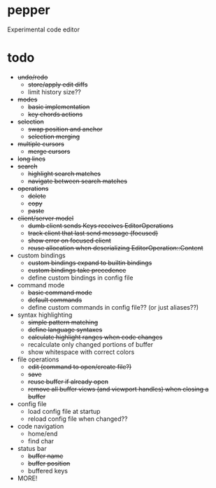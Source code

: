 # pepper
Experimental code editor

# todo
- ~~undo/redo~~
	- ~~store/apply edit diffs~~
	- limit history size??
- ~~modes~~
	- ~~basic implementation~~
	- ~~key chords actions~~
- ~~selection~~
	- ~~swap position and anchor~~
	- ~~selection merging~~
- ~~multiple cursors~~
	- ~~merge cursors~~
- ~~long lines~~
- ~~search~~
	- ~~highlight search matches~~
	- ~~navigate between search matches~~
- ~~operations~~
	- ~~delete~~
	- ~~copy~~
	- ~~paste~~
- ~~client/server model~~
	- ~~dumb client sends Keys receives EditorOperations~~
	- ~~track client that last send message (focused)~~
	- ~~show error on focused client~~
	- ~~reuse allocation when deserializing EditorOperation::Content~~
- custom bindings
	- ~~custom bindings expand to builtin bindings~~
	- ~~custom bindings take precedence~~
	- define custom bindings in config file
- command mode
	- ~~basic command mode~~
	- ~~default commands~~
	- define custom commands in config file?? (or just aliases??)
- syntax highlighting
	- ~~simple pattern matching~~
	- ~~define language syntaxes~~
	- ~~calculate highlight ranges when code changes~~
	- recalculate only changed portions of buffer
	- show whitespace with correct colors
- file operations
	- ~~edit (command to open/create file?)~~
	- ~~save~~
	- ~~reuse buffer if already open~~
	- ~~remove all buffer views (and viewport handles) when closing a buffer~~
- config file
	- load config file at startup
	- reload config file when changed??
- code navigation
	- home/end
	- find char
- status bar
	- ~~buffer name~~
	- ~~buffer position~~
	- buffered keys
- MORE!
